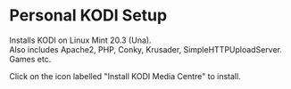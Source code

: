 # Personal KODI Setup
Installs KODI on Linux Mint 20.3 (Una).<br>Also includes Apache2, PHP, Conky, Krusader, SimpleHTTPUploadServer. Games etc.

Click on the icon labelled "Install KODI Media Centre" to install.

